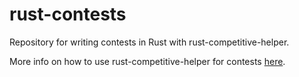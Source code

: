 # rust-contests

Repository for writing contests in Rust with rust-competitive-helper.

More info on how to use rust-competitive-helper for contests [here](https://github.com/rust-competitive-helper/rust-competitive-helper).

